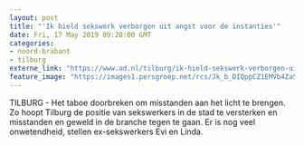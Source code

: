 ```yaml
---
layout: post
title: "'Ik hield sekswerk verborgen uit angst voor de instanties'"
date: Fri, 17 May 2019 09:28:00 GMT
categories: 
- noord-brabant 
- tilburg 
externe_link: "https://www.ad.nl/tilburg/ik-hield-sekswerk-verborgen-uit-angst-voor-de-instanties~a211a2ce/"
feature_image: "https://images1.persgroep.net/rcs/Jk_b_DIQppCZ1EMVb4ZaSixbvPQ/diocontent/148363770/_fitwidth/400/?appId=21791a8992982cd8da851550a453bd7f&quality=0.7"
---
```


TILBURG - Het taboe doorbreken om misstanden aan het licht te brengen. Zo hoopt Tilburg de positie van sekswerkers in de stad te versterken en misstanden en geweld in de branche tegen te gaan. Er is nog veel onwetendheid, stellen ex-sekswerkers Evi en Linda.
